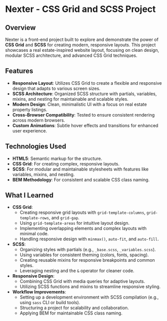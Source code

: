 # Nexter - CSS Grid and SCSS Project

## Overview

Nexter is a front-end project built to explore and demonstrate the power of
**CSS Grid** and **SCSS** for creating modern, responsive layouts. This project
showcases a real estate-inspired website layout, focusing on clean design,
modular SCSS architecture, and advanced CSS Grid techniques.

## Features

- **Responsive Layout**: Utilizes CSS Grid to create a flexible and responsive
  design that adapts to various screen sizes.
- **SCSS Architecture**: Organized SCSS structure with partials, variables,
  mixins, and nesting for maintainable and scalable styles.
- **Modern Design**: Clean, minimalistic UI with a focus on real estate property
  listings.
- **Cross-Browser Compatibility**: Tested to ensure consistent rendering across
  modern browsers.
- **Custom Animations**: Subtle hover effects and transitions for enhanced user
  experience.

## Technologies Used

- **HTML5**: Semantic markup for the structure.
- **CSS Grid**: For creating complex, responsive layouts.
- **SCSS**: For modular and maintainable stylesheets with features like
  variables, mixins, and nesting.
- **BEM Methodology**: For consistent and scalable CSS class naming.

## What I Learned

- **CSS Grid**:
  - Creating responsive grid layouts with `grid-template-columns`,
    `grid-template-rows`, and `grid-gap`.
  - Using `grid-template-areas` for intuitive layout design.
  - Implementing overlapping elements and complex layouts with minimal code.
  - Handling responsive design with `minmax()`, `auto-fit`, and `auto-fill`.
- **SCSS**:
  - Organizing styles with partials (e.g., `_base.scss`, `_variables.scss`).
  - Using variables for consistent theming (colors, fonts, spacing).
  - Creating reusable mixins for responsive breakpoints and common styles.
  - Leveraging nesting and the `&` operator for cleaner code.
- **Responsive Design**:
  - Combining CSS Grid with media queries for adaptive layouts.
  - Utilizing SCSS functions and mixins to streamline responsive styling.
- **Workflow Improvements**:
  - Setting up a development environment with SCSS compilation (e.g., using
    `sass` CLI or build tools).
  - Structuring a project for scalability and collaboration.
  - Applying BEM for maintainable CSS class naming.
